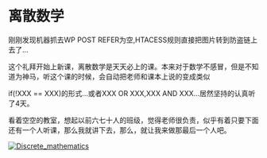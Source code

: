 # 离散数学

刚刚发现机器抓去WP POST REFER为空,HTACESS规则直接把图片转到防盗链上去了...

这个礼拜开始上新课，离散数学是天天必上的课。本来对于数学不感冒，但是不知道为神马，听这个课的时候，会自动把老师和课本上说的变成类似

if(!XXX == XXX)的形式...或者XXX OR XXX,XXX AND XXX...居然坚持的认真听了4天。

看着空空的教室，想起以前六七十人的班级，觉得老师很负责，似乎有着只要下面还有一个人听课，那么我就讲下去，那么，就让我来做那最后一个人吧。


[![Discrete_mathematics](https://attachment.soulteary.com/2011/11/03/Discrete_mathematics.jpg "Discrete_mathematics")](https://attachment.soulteary.com/2011/11/03/Discrete_mathematics.jpg)

